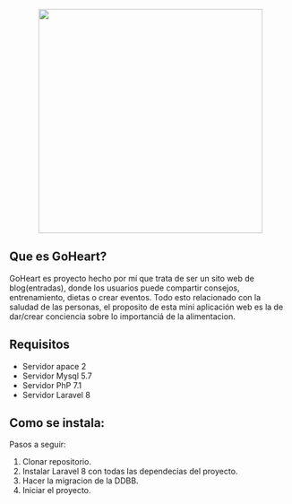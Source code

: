 <p align="center"><a href="https://laravel.com" target="_blank"><img src="https://raw.githubusercontent.com/laravel/art/master/logo-lockup/5%20SVG/2%20CMYK/1%20Full%20Color/laravel-logolockup-cmyk-red.svg" width="400"></a></p>

## Que es GoHeart?
GoHeart es proyecto hecho por mí que trata de ser un sito web de blog(entradas), donde los usuarios puede compartir consejos, entrenamiento, dietas o crear eventos. Todo esto relacionado con la saludad de las personas, el proposito de esta mini aplicación web es la de dar/crear conciencia sobre lo importanciá de la alimentacion.

## Requisitos
<ul>
    <li>Servidor apace 2</li>  
    <li>Servidor Mysql 5.7</li>  
    <li>Servidor PhP 7.1</li>  
    <li>Servidor Laravel 8</li>  
</ul>

## Como se instala:
Pasos a seguir:
1. Clonar repositorio.
2. Instalar Laravel 8 con todas las dependecias del proyecto.
3. Hacer la migracion de la DDBB.
4. Iniciar el proyecto.
